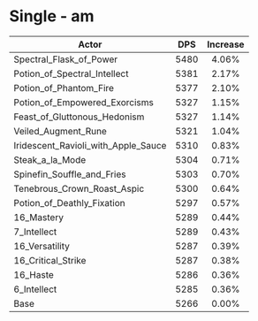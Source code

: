 # Single - am
| Actor | DPS | Increase |
|---|:---:|:---:|
|Spectral_Flask_of_Power|5480|4.06%|
|Potion_of_Spectral_Intellect|5381|2.17%|
|Potion_of_Phantom_Fire|5377|2.10%|
|Potion_of_Empowered_Exorcisms|5327|1.15%|
|Feast_of_Gluttonous_Hedonism|5327|1.14%|
|Veiled_Augment_Rune|5321|1.04%|
|Iridescent_Ravioli_with_Apple_Sauce|5310|0.83%|
|Steak_a_la_Mode|5304|0.71%|
|Spinefin_Souffle_and_Fries|5303|0.70%|
|Tenebrous_Crown_Roast_Aspic|5300|0.64%|
|Potion_of_Deathly_Fixation|5297|0.57%|
|16_Mastery|5289|0.44%|
|7_Intellect|5289|0.43%|
|16_Versatility|5287|0.39%|
|16_Critical_Strike|5287|0.38%|
|16_Haste|5286|0.36%|
|6_Intellect|5285|0.36%|
|Base|5266|0.00%|
